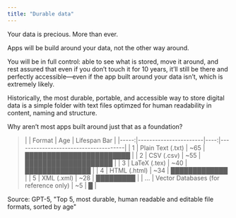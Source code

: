 ```yaml
---
title: "Durable data"
---
```


Your data is precious. More than ever. 

Apps will be build around your data, not the other way around. 

You will be in full control: able to see what is stored, move it around, and rest assured that even if you don’t touch it for 10 years, it’ll still be there and perfectly accessible—even if the app built around your data isn’t, which is extremely likely.

Historically, the most durable, portable, and accessible way to store digital data is a simple folder with text files optimzed for human readability in content, naming and structure. 

Why aren’t most apps built around just that as a foundation?

> |  | Format         | Age | Lifespan Bar                         |
|-----:|-----------------------|----:|--------------------------------------|
| 1    | Plain Text (.txt)     | ~65 | ████████████████████████             |
| 2    | CSV (.csv)            | ~55 | ████████████████████                 |
| 3    | LaTeX (.tex)          | ~40 | ███████████████                      |
| 4    | HTML (.html)          | ~34 | █████████████                        |
| 5    | XML (.xml)            | ~28 | █████████                            |
| ...   | Vector Databases (for reference only)      | ~5  | █                                    |

Source: GPT-5, "Top 5, most durable, human readable and editable file formats, sorted by age"



<!-- Inspired by Obsidian's [Manifesto](https://obsidian.md/about). -->


